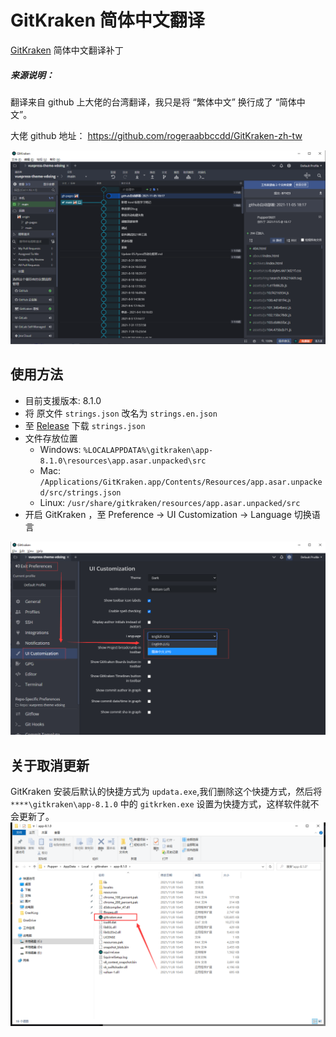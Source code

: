 # GitKraken 简体中文翻译

[GitKraken](https://www.gitkraken.com/) 简体中文翻译补丁

##### 来源说明：

翻译来自 github 上大佬的台湾翻译，我只是将 “繁体中文” 换行成了 “简体中文”。

大佬 github 地址： https://github.com/rogeraabbccdd/GitKraken-zh-tw

![image-20211108180142739](https://github.com/Pupper0601/GitKraken-zh-cn/blob/main/home.png)

## 使用方法

-   目前支援版本: 8.1.0
-   将 原文件 `strings.json` 改名为 `strings.en.json`
-   至 [Release](https://github.com/Pupper0601/GitKraken-zh-cn/releases/tag/%E4%B8%AD%E6%96%87%E8%A1%A5%E4%B8%81) 下载 `strings.json`
-   文件存放位置
    -   Windows: `%LOCALAPPDATA%\gitkraken\app-8.1.0\resources\app.asar.unpacked\src`
    -   Mac: `/Applications/GitKraken.app/Contents/Resources/app.asar.unpacked/src/strings.json`
    -   Linux: `/usr/share/gitkraken/resources/app.asar.unpacked/src`
-   开启 GitKraken ，至 Preference -> UI Customization -> Language 切换语言

![image-20211108180820412](https://github.com/Pupper0601/GitKraken-zh-cn/blob/main/set.png)

## 关于取消更新
GitKraken 安装后默认的快捷方式为 `updata.exe`,我们删除这个快捷方式，然后将 `****\gitkraken\app-8.1.0` 中的 `gitkrken.exe` 设置为快捷方式，这样软件就不会更新了。
![image-20211108180820412](https://github.com/Pupper0601/GitKraken-zh-cn/blob/main/取消更新.png)
